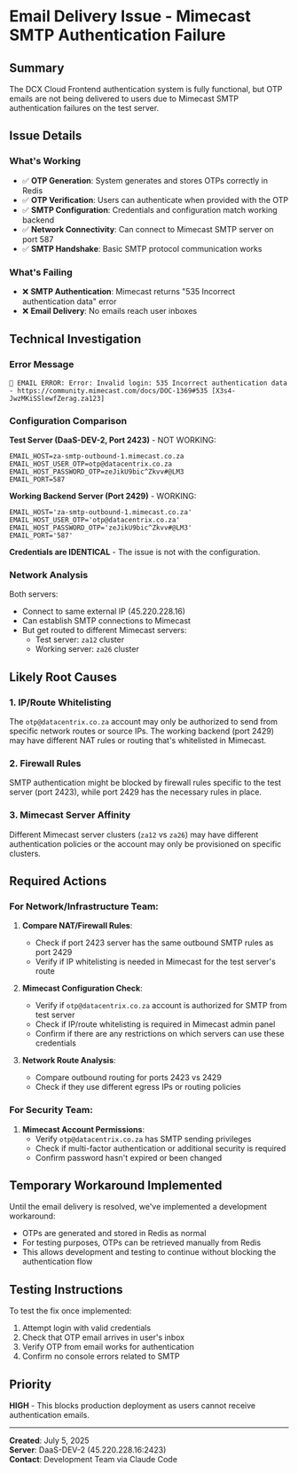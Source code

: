 # Email Delivery Issue - Mimecast SMTP Authentication Failure

## Summary
The DCX Cloud Frontend authentication system is fully functional, but OTP emails are not being delivered to users due to Mimecast SMTP authentication failures on the test server.

## Issue Details

### What's Working
- ✅ **OTP Generation**: System generates and stores OTPs correctly in Redis
- ✅ **OTP Verification**: Users can authenticate when provided with the OTP
- ✅ **SMTP Configuration**: Credentials and configuration match working backend
- ✅ **Network Connectivity**: Can connect to Mimecast SMTP server on port 587
- ✅ **SMTP Handshake**: Basic SMTP protocol communication works

### What's Failing
- ❌ **SMTP Authentication**: Mimecast returns "535 Incorrect authentication data" error
- ❌ **Email Delivery**: No emails reach user inboxes

## Technical Investigation

### Error Message
```
📧 EMAIL ERROR: Error: Invalid login: 535 Incorrect authentication data - https://community.mimecast.com/docs/DOC-1369#535 [X3s4-JwzMKiSSlewfZerag.za123]
```

### Configuration Comparison
**Test Server (DaaS-DEV-2, Port 2423)** - NOT WORKING:
```
EMAIL_HOST=za-smtp-outbound-1.mimecast.co.za
EMAIL_HOST_USER_OTP=otp@datacentrix.co.za
EMAIL_HOST_PASSWORD_OTP=zeJikU9bic^Zkvv#@LM3
EMAIL_PORT=587
```

**Working Backend Server (Port 2429)** - WORKING:
```
EMAIL_HOST='za-smtp-outbound-1.mimecast.co.za'
EMAIL_HOST_USER_OTP='otp@datacentrix.co.za'
EMAIL_HOST_PASSWORD_OTP='zeJikU9bic^Zkvv#@LM3'
EMAIL_PORT='587'
```

**Credentials are IDENTICAL** - The issue is not with the configuration.

### Network Analysis
Both servers:
- Connect to same external IP (45.220.228.16) 
- Can establish SMTP connections to Mimecast
- But get routed to different Mimecast servers:
  - Test server: `za12` cluster
  - Working server: `za26` cluster

## Likely Root Causes

### 1. IP/Route Whitelisting
The `otp@datacentrix.co.za` account may only be authorized to send from specific network routes or source IPs. The working backend (port 2429) may have different NAT rules or routing that's whitelisted in Mimecast.

### 2. Firewall Rules
SMTP authentication might be blocked by firewall rules specific to the test server (port 2423), while port 2429 has the necessary rules in place.

### 3. Mimecast Server Affinity
Different Mimecast server clusters (`za12` vs `za26`) may have different authentication policies or the account may only be provisioned on specific clusters.

## Required Actions

### For Network/Infrastructure Team:
1. **Compare NAT/Firewall Rules**:
   - Check if port 2423 server has the same outbound SMTP rules as port 2429
   - Verify if IP whitelisting is needed in Mimecast for the test server's route

2. **Mimecast Configuration Check**:
   - Verify if `otp@datacentrix.co.za` account is authorized for SMTP from test server
   - Check if IP/route whitelisting is required in Mimecast admin panel
   - Confirm if there are any restrictions on which servers can use these credentials

3. **Network Route Analysis**:
   - Compare outbound routing for ports 2423 vs 2429
   - Check if they use different egress IPs or routing policies

### For Security Team:
1. **Mimecast Account Permissions**:
   - Verify `otp@datacentrix.co.za` has SMTP sending privileges
   - Check if multi-factor authentication or additional security is required
   - Confirm password hasn't expired or been changed

## Temporary Workaround Implemented

Until the email delivery is resolved, we've implemented a development workaround:
- OTPs are generated and stored in Redis as normal
- For testing purposes, OTPs can be retrieved manually from Redis
- This allows development and testing to continue without blocking the authentication flow

## Testing Instructions

To test the fix once implemented:
1. Attempt login with valid credentials
2. Check that OTP email arrives in user's inbox
3. Verify OTP from email works for authentication
4. Confirm no console errors related to SMTP

## Priority
**HIGH** - This blocks production deployment as users cannot receive authentication emails.

---
**Created**: July 5, 2025  
**Server**: DaaS-DEV-2 (45.220.228.16:2423)  
**Contact**: Development Team via Claude Code